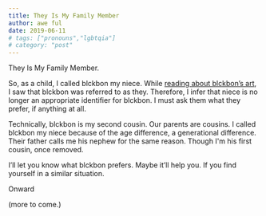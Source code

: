 ```yaml
---
title: They Is My Family Member
author: awe ful
date: 2019-06-11
# tags: ["pronouns","lgbtqia"]
# category: "post"
---
```


They Is My Family Member.

So, as a child, I called blckbon my niece. While [reading about blckbon’s art](https://blckbon.weebly.com/about.html), I saw that blckbon was referred to as they. Therefore, I infer that niece is no longer an appropriate identifier for blckbon. I must ask them what they prefer, if anything at all.

Technically, blckbon is my second cousin. Our parents are cousins. I called blckbon my niece because of the age difference, a generational difference. Their father calls me his nephew for the same reason. Though I'm his first cousin, once removed.

I’ll let you know what blckbon prefers. Maybe it’ll help you. If you find yourself in a similar situation.

Onward

(more to come.)
